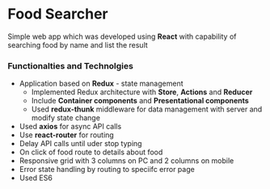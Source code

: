 # Food Searcher

Simple web app which was developed using **React** with capability of searching food by name and list the result

### Functionalties and Technolgies

* Application based on **Redux** - state management
  - Implemented Redux architecture with **Store**, **Actions** and **Reducer**
  - Include **Container components** and **Presentational components**
  - Used **redux-thunk** middleware for data management with server and modify state change
* Used **axios** for async API calls
* Use **react-router** for routing
* Delay API calls until uder stop typing
* On click of food route to details about food
* Responsive grid with 3 columns on PC and 2 columns on mobile
* Error state handling by routing to speciifc error page
* Used ES6
